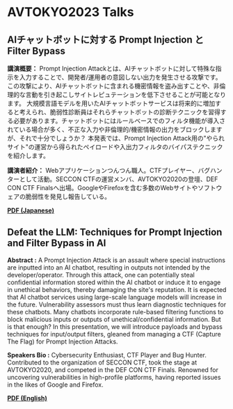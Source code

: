 # AVTOKYO2023 Talks

## AIチャットボットに対する Prompt Injection と Filter Bypass
**講演概要：** Prompt Injection Attackとは、AIチャットボットに対して特殊な指示を入力することで、開発者/運用者の意図しない出力を発生させる攻撃です。この攻撃により、AIチャットボットに含まれる機密情報を盗み出すことや、非倫理的な言動を引き起こしサイトレピュテーションを低下させることが可能となります。
大規模言語モデルを用いたAIチャットボットサービスは将来的に増加すると考えられ、脆弱性診断員はそれらチャットボットの診断テクニックを習得する必要があります。チャットボットにはルールベースでのフィルタ機能が導入されている場合が多く、不正な入力や非倫理的/機密情報の出力をブロックしますが、それで十分でしょうか？
本発表では、Prompt Injection Attack用の"やられサイト"の運営から得られたペイロードや入出力フィルタのバイパステクニックを紹介します。

**講演者紹介：** Webアプリケーションつんつん職人。CTFプレイヤー、バグハンターとして活動。SECCON CTFの運営メンバ、AVTOKYO2020の登壇、DEF CON CTF Finalsへ出場。GoogleやFirefoxを含む多数のWebサイトやソフトウェアの脆弱性を発見し報告している。

**[PDF (Japanese)]()**  

## Defeat the LLM: Techniques for Prompt Injection and Filter Bypass in AI
**Abstract :** A Prompt Injection Attack is an assault where special instructions are inputted into an AI chatbot, resulting in outputs not intended by the  developer/operator. Through this attack, one can potentially steal  confidential information stored within the AI chatbot or induce it to engage in unethical behaviors, thereby damaging the site's reputation.
It is expected that AI chatbot services using large-scale language models will increase in the future. Vulnerability assessors must thus learn diagnostic techniques for these chatbots. Many chatbots  incorporate rule-based filtering functions to block malicious inputs or outputs of unethical/confidential information. But is that enough?
In this presentation, we will introduce payloads and bypass techniques  for input/output filters, gleaned from managing a CTF (Capture The Flag) for Prompt Injection Attacks.

**Speakers Bio :** Cybersecurity Enthusiast, CTF Player and Bug Hunter. Contributed to the organization of SECCON CTF, took the stage at AVTOKYO2020, and competed in the DEF CON CTF Finals. Renowned for uncovering  vulnerabilities in high-profile platforms, having reported issues in the likes of Google and Firefox.

**[PDF (English)]()**  